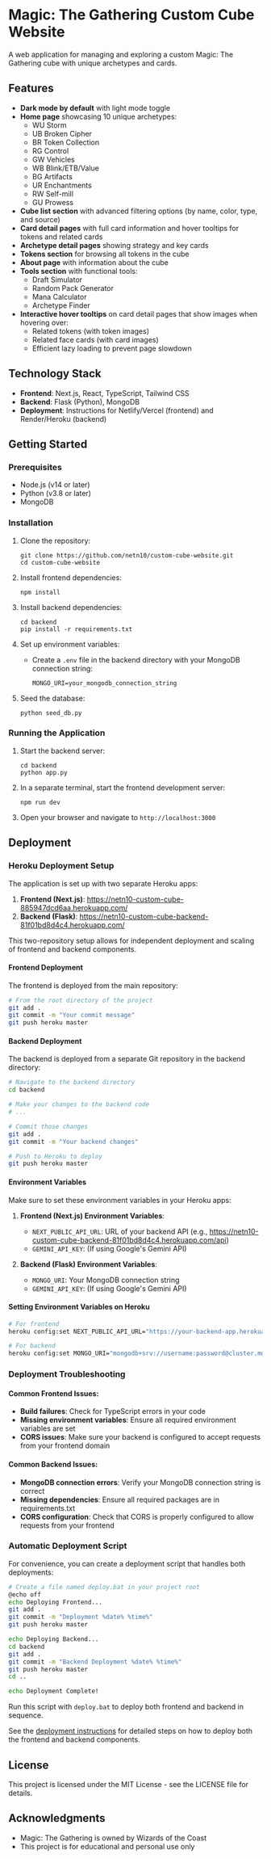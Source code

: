 # Magic: The Gathering Custom Cube Website

A web application for managing and exploring a custom Magic: The Gathering cube with unique archetypes and cards.

## Features

- **Dark mode by default** with light mode toggle
- **Home page** showcasing 10 unique archetypes:
  - WU Storm
  - UB Broken Cipher
  - BR Token Collection
  - RG Control
  - GW Vehicles
  - WB Blink/ETB/Value
  - BG Artifacts
  - UR Enchantments
  - RW Self-mill
  - GU Prowess
- **Cube list section** with advanced filtering options (by name, color, type, and source)
- **Card detail pages** with full card information and hover tooltips for tokens and related cards
- **Archetype detail pages** showing strategy and key cards
- **Tokens section** for browsing all tokens in the cube
- **About page** with information about the cube
- **Tools section** with functional tools:
  - Draft Simulator
  - Random Pack Generator
  - Mana Calculator
  - Archetype Finder
- **Interactive hover tooltips** on card detail pages that show images when hovering over:
  - Related tokens (with token images)
  - Related face cards (with card images)
  - Efficient lazy loading to prevent page slowdown

## Technology Stack

- **Frontend**: Next.js, React, TypeScript, Tailwind CSS
- **Backend**: Flask (Python), MongoDB
- **Deployment**: Instructions for Netlify/Vercel (frontend) and Render/Heroku (backend)

## Getting Started

### Prerequisites

- Node.js (v14 or later)
- Python (v3.8 or later)
- MongoDB

### Installation

1. Clone the repository:
   ```
   git clone https://github.com/netn10/custom-cube-website.git
   cd custom-cube-website
   ```

2. Install frontend dependencies:
   ```
   npm install
   ```

3. Install backend dependencies:
   ```
   cd backend
   pip install -r requirements.txt
   ```

4. Set up environment variables:
   - Create a `.env` file in the backend directory with your MongoDB connection string:
     ```
     MONGO_URI=your_mongodb_connection_string
     ```

5. Seed the database:
   ```
   python seed_db.py
   ```

### Running the Application

1. Start the backend server:
   ```
   cd backend
   python app.py
   ```

2. In a separate terminal, start the frontend development server:
   ```
   npm run dev
   ```

3. Open your browser and navigate to `http://localhost:3000`

## Deployment

### Heroku Deployment Setup

The application is set up with two separate Heroku apps:

1. **Frontend (Next.js)**: https://netn10-custom-cube-885947dcd6aa.herokuapp.com/
2. **Backend (Flask)**: https://netn10-custom-cube-backend-81f01bd8d4c4.herokuapp.com/

This two-repository setup allows for independent deployment and scaling of frontend and backend components.

#### Frontend Deployment

The frontend is deployed from the main repository:

```bash
# From the root directory of the project
git add .
git commit -m "Your commit message"
git push heroku master
```

#### Backend Deployment

The backend is deployed from a separate Git repository in the backend directory:

```bash
# Navigate to the backend directory
cd backend

# Make your changes to the backend code
# ...

# Commit those changes
git add .
git commit -m "Your backend changes"

# Push to Heroku to deploy
git push heroku master
```

#### Environment Variables

Make sure to set these environment variables in your Heroku apps:

1. **Frontend (Next.js) Environment Variables**:
   - `NEXT_PUBLIC_API_URL`: URL of your backend API (e.g., https://netn10-custom-cube-backend-81f01bd8d4c4.herokuapp.com/api)
   - `GEMINI_API_KEY`: (If using Google's Gemini API)

2. **Backend (Flask) Environment Variables**:
   - `MONGO_URI`: Your MongoDB connection string
   - `GEMINI_API_KEY`: (If using Google's Gemini API)

#### Setting Environment Variables on Heroku

```bash
# For frontend
heroku config:set NEXT_PUBLIC_API_URL="https://your-backend-app.herokuapp.com/api" --app your-frontend-app-name

# For backend
heroku config:set MONGO_URI="mongodb+srv://username:password@cluster.mongodb.net/dbname" --app your-backend-app-name
```

### Deployment Troubleshooting

#### Common Frontend Issues:
- **Build failures**: Check for TypeScript errors in your code
- **Missing environment variables**: Ensure all required environment variables are set
- **CORS issues**: Make sure your backend is configured to accept requests from your frontend domain

#### Common Backend Issues:
- **MongoDB connection errors**: Verify your MongoDB connection string is correct
- **Missing dependencies**: Ensure all required packages are in requirements.txt
- **CORS configuration**: Check that CORS is properly configured to allow requests from your frontend

### Automatic Deployment Script

For convenience, you can create a deployment script that handles both deployments:

```bash
# Create a file named deploy.bat in your project root
@echo off
echo Deploying Frontend...
git add .
git commit -m "Deployment %date% %time%"
git push heroku master

echo Deploying Backend...
cd backend
git add .
git commit -m "Backend Deployment %date% %time%"
git push heroku master
cd ..

echo Deployment Complete!
```

Run this script with `deploy.bat` to deploy both frontend and backend in sequence.

See the [deployment instructions](deployment-instructions.md) for detailed steps on how to deploy both the frontend and backend components.

## License

This project is licensed under the MIT License - see the LICENSE file for details.

## Acknowledgments

- Magic: The Gathering is owned by Wizards of the Coast
- This project is for educational and personal use only
